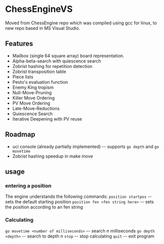 # ChessEngineVS

Moved from ChessEngine repo which was compiled using gcc for linux, to new repo based in MS Visual Studio.

## Features
* Mailbox (single 64 square array) board representation.
* Alpha-beta-search with quiescence search 
* Zobrist hashing for repetition detection 
* Zobrist transposition table
* Piece lists
* Pesto's evaluation function
* Enemy King tropism 
* Null-Move-Pruning
* Killer Move Ordering
* PV Move Ordering
* Late-Move-Reductions
* Quiescence Search
* Iterative Deepening with PV reuse

## Roadmap
* uci console (already partially implemented) -- supports ```go depth``` and ```go movetime```
* Zobrist hashing speedup in make move

## usage

### entering a position 

The engine understands the following commands:
```position startpos``` -- sets the default starting position
```position fen <fen string here>``` -- sets the position according to an fen string

### Calculating

```go movetime <number of milliseconds>``` -- search n milliseconds
```go depth <depth>``` -- search to depth n
```stop``` -- stop calculating
```quit``` -- exit program
